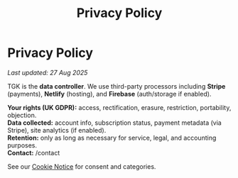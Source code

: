 ﻿---
title: Privacy Policy
layout: base.njk
permalink: /legal/privacy/index.html
---

# Privacy Policy

_Last updated: 27 Aug 2025_

TGK is the **data controller**. We use third-party processors including **Stripe** (payments), **Netlify** (hosting), and **Firebase** (auth/storage if enabled).

**Your rights (UK GDPR):** access, rectification, erasure, restriction, portability, objection.  
**Data collected:** account info, subscription status, payment metadata (via Stripe), site analytics (if enabled).  
**Retention:** only as long as necessary for service, legal, and accounting purposes.  
**Contact:** /contact

See our [Cookie Notice](/legal/cookies/) for consent and categories.

